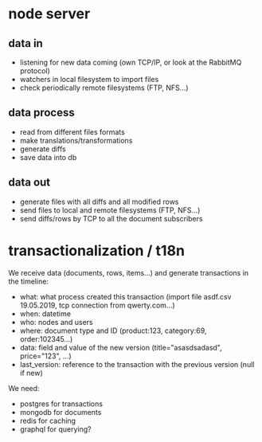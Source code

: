 # node server

## data in
- listening for new data coming (own TCP/IP, or look at the RabbitMQ protocol)
- watchers in local filesystem to import files
- check periodically remote filesystems (FTP, NFS...)

## data process
- read from different files formats
- make translations/transformations
- generate diffs
- save data into db

## data out
- generate files with all diffs and all modified rows
- send files to local and remote filesystems (FTP, NFS...)
- send diffs/rows by TCP to all the document subscribers

# transactionalization / t18n

We receive data (documents, rows, items...) and generate transactions in the timeline:
- what: what process created this transaction (import file asdf.csv 19.05.2019, tcp connection from qwerty.com...)
- when: datetime
- who: nodes and users
- where: document type and ID (product:123, category:69, order:102345...)
- data: field and value of the new version (title="asasdsadasd", price="123", ...)
- last_version: reference to the transaction with the previous version (null if new)

We need:
- postgres for transactions
- mongodb for documents
- redis for caching
- graphql for querying?
